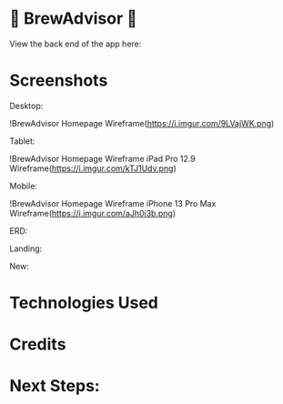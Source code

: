 # 🍺 BrewAdvisor 🍻

View the back end of the app here: 

# Screenshots

Desktop:

!BrewAdvisor Homepage Wireframe(https://i.imgur.com/9LVajWK.png)

Tablet:

!BrewAdvisor Homepage Wireframe iPad Pro 12.9 Wireframe(https://i.imgur.com/kTJ1Udv.png)

Mobile:

!BrewAdvisor Homepage Wireframe iPhone 13 Pro Max Wireframe(https://i.imgur.com/aJh0i3b.png)

ERD:


Landing:


New:


# Technologies Used 


#  Credits 


# Next Steps:
